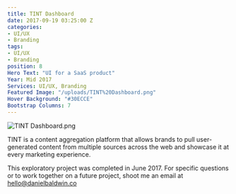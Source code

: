```yaml
---
title: TINT Dashboard
date: 2017-09-19 03:25:00 Z
categories:
- UI/UX
- Branding
tags:
- UI/UX
- Branding
position: 8
Hero Text: "​​UI for a SaaS product"
Year: Mid 2017
Services: UI/UX, Branding
Featured Image: "/uploads/TINT%20Dashboard.png"
Hover Background: "#30ECCE"
Bootstrap Columns: 7
---
```


![TINT Dashboard.png](/uploads/TINT%20Dashboard.png)

TINT is a content aggregation platform that allows brands to pull user-generated content from multiple sources across the web and showcase it at every marketing experience. 

This exploratory project was completed in June 2017. For specific questions or to work together on a future project, shoot me an email at [hello@danielbaldwin.co](mailto:hello@danielbaldwin.co)